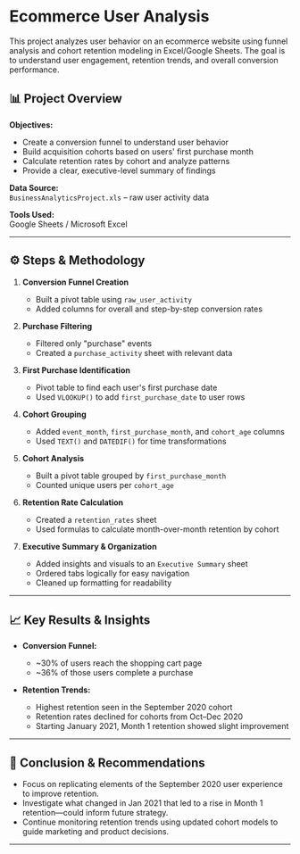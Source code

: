 # Ecommerce User Analysis

This project analyzes user behavior on an ecommerce website using funnel analysis and cohort retention modeling in Excel/Google Sheets. The goal is to understand user engagement, retention trends, and overall conversion performance.

## 📊 Project Overview

**Objectives:**
- Create a conversion funnel to understand user behavior
- Build acquisition cohorts based on users' first purchase month
- Calculate retention rates by cohort and analyze patterns
- Provide a clear, executive-level summary of findings

**Data Source:**  
`BusinessAnalyticsProject.xls` – raw user activity data

**Tools Used:**  
Google Sheets / Microsoft Excel

---

## ⚙️ Steps & Methodology

1. **Conversion Funnel Creation**
   - Built a pivot table using `raw_user_activity`
   - Added columns for overall and step-by-step conversion rates

2. **Purchase Filtering**
   - Filtered only "purchase" events
   - Created a `purchase_activity` sheet with relevant data

3. **First Purchase Identification**
   - Pivot table to find each user's first purchase date
   - Used `VLOOKUP()` to add `first_purchase_date` to user rows

4. **Cohort Grouping**
   - Added `event_month`, `first_purchase_month`, and `cohort_age` columns
   - Used `TEXT()` and `DATEDIF()` for time transformations

5. **Cohort Analysis**
   - Built a pivot table grouped by `first_purchase_month`
   - Counted unique users per `cohort_age`

6. **Retention Rate Calculation**
   - Created a `retention_rates` sheet
   - Used formulas to calculate month-over-month retention by cohort

7. **Executive Summary & Organization**
   - Added insights and visuals to an `Executive Summary` sheet
   - Ordered tabs logically for easy navigation
   - Cleaned up formatting for readability

---

## 📈 Key Results & Insights

- **Conversion Funnel:**
  - ~30% of users reach the shopping cart page
  - ~36% of those users complete a purchase

- **Retention Trends:**
  - Highest retention seen in the September 2020 cohort
  - Retention rates declined for cohorts from Oct–Dec 2020
  - Starting January 2021, Month 1 retention showed slight improvement

---

## 🧠 Conclusion & Recommendations

- Focus on replicating elements of the September 2020 user experience to improve retention.
- Investigate what changed in Jan 2021 that led to a rise in Month 1 retention—could inform future strategy.
- Continue monitoring retention trends using updated cohort models to guide marketing and product decisions.

---


